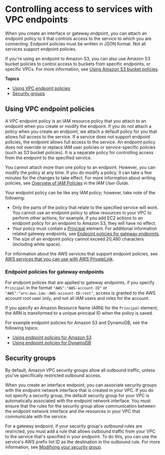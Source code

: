# Controlling access to services with VPC endpoints<a name="vpc-endpoints-access"></a>

When you create an interface or gateway endpoint, you can attach an endpoint policy to it that controls access to the service to which you are connecting\. Endpoint policies must be written in JSON format\. Not all services support endpoint policies\.

If you're using an endpoint to Amazon S3, you can also use Amazon S3 bucket policies to control access to buckets from specific endpoints, or specific VPCs\. For more information, see [Using Amazon S3 bucket policies](vpc-endpoints-s3.md#vpc-endpoints-s3-bucket-policies)\.

**Topics**
+ [Using VPC endpoint policies](#vpc-endpoint-policies)
+ [Security groups](#vpc-endpoints-security-groups)

## Using VPC endpoint policies<a name="vpc-endpoint-policies"></a>

A VPC endpoint policy is an IAM resource policy that you attach to an endpoint when you create or modify the endpoint\. If you do not attach a policy when you create an endpoint, we attach a default policy for you that allows full access to the service\. If a service does not support endpoint policies, the endpoint allows full access to the service\. An endpoint policy does not override or replace IAM user policies or service\-specific policies \(such as S3 bucket policies\)\. It is a separate policy for controlling access from the endpoint to the specified service\. 

You cannot attach more than one policy to an endpoint\. However, you can modify the policy at any time\. If you do modify a policy, it can take a few minutes for the changes to take effect\. For more information about writing policies, see [Overview of IAM Policies](https://docs.aws.amazon.com/IAM/latest/UserGuide/PoliciesOverview.html) in the *IAM User Guide*\.

Your endpoint policy can be like any IAM policy; however, take note of the following:
+ Only the parts of the policy that relate to the specified service will work\. You cannot use an endpoint policy to allow resources in your VPC to perform other actions; for example, if you add EC2 actions to an endpoint policy for an endpoint to Amazon S3, they will have no effect\. 
+ Your policy must contain a [Principal](https://docs.aws.amazon.com/IAM/latest/UserGuide/reference_policies_elements_principal.html) element\. For additional information related gateway endpoints, see [Endpoint policies for gateway endpoints](#vpc-endpoint-policies-gateway)\.
+ The size of an endpoint policy cannot exceed 20,480 characters \(including white space\)\.

For information about the AWS services that support endpoint policies, see [AWS services that you can use with AWS PrivateLink](integrated-services-vpce-list.md)\.

### Endpoint policies for gateway endpoints<a name="vpc-endpoint-policies-gateway"></a>

For endpoint polices that are applied to gateway endpoints, if you specify `Principal` in the format `"AWS":"AWS-account-ID"` or `"AWS":"arn:aws:iam::AWS-account-ID:root"`, access is granted to the AWS account root user only, and not all IAM users and roles for the account\.

If you specify an Amazon Resource Name \(ARN\) for the `Principal` element, the ARN is transformed to a unique principal ID when the policy is saved\.

For example endpoint policies for Amazon S3 and DynamoDB, see the following topics:
+ [Using endpoint policies for Amazon S3](vpc-endpoints-s3.md#vpc-endpoints-policies-s3)
+ [Using endpoint policies for DynamoDB](vpc-endpoints-ddb.md#vpc-endpoints-policies-ddb)

## Security groups<a name="vpc-endpoints-security-groups"></a>

By default, Amazon VPC security groups allow all outbound traffic, unless you've specifically restricted outbound access\. 

When you create an interface endpoint, you can associate security groups with the endpoint network interface that is created in your VPC\. If you do not specify a security group, the default security group for your VPC is automatically associated with the endpoint network interface\. You must ensure that the rules for the security group allow communication between the endpoint network interface and the resources in your VPC that communicate with the service\.

For a gateway endpoint, if your security group's outbound rules are restricted, you must add a rule that allows outbound traffic from your VPC to the service that's specified in your endpoint\. To do this, you can use the service's AWS prefix list ID as the destination in the outbound rule\. For more information, see [Modifying your security group](vpce-gateway.md#vpc-endpoints-security)\.
